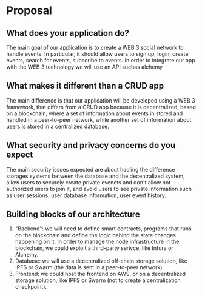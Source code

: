 # Proposal

## What does your application do?

The main goal of our application is to create a WEB 3 social network to handle events.
In particular, it should allow users to sign up, login, create events, search for events, subscribe to events.
In order to integrate our app with the WEB 3 technology we will use an API suchas alchemy

## What makes it different than a CRUD app

The main difference is that our application will be developed using a WEB 3 framework, that differs from a CRUD app because it is decentralized, based on a blockchain,
where a set of information about events in stored and handled in a peer-to-peer network, while another set of information about users is stored in a centralized database.

## What security and privacy concerns do you expect

The main security issues expected are about hadling the difference storages systems between the database and the decentralized system, allow users to
securely create private evenets and don't allow not authorized users to join it, and avoid users to see private information such as user sessions, user database information, user event history.

## Building blocks of our architecture

1. "Backend": we will need to define smart contracts, programs that runs on the blockchain and define the logic behind the state changes happening on it. In order to manage the node infrastructure in the blockchain, we could exploit a third-party serivce, like Infura or Alchemy.
3. Database: we will use a decentralized off-chain storage solution, like IPFS or Swarm (the data is sent in a peer-to-peer network).
4. Frontend: we could host the frontend on AWS, or on a decentralized storage solution, like IPFS or Swarm (not to create a centralization checkpoint).

